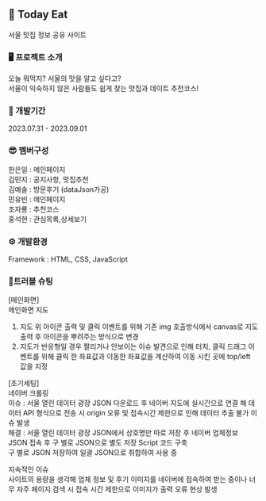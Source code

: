
## 🍴 Today Eat
서울 맛집 정보 공유 사이트 

### 🖥 프로젝트 소개
오늘 뭐먹지? 서울의 맛을 알고 싶다고? </br>
서울이 익숙하지 않은 사람들도 쉽게 찾는 맛집과 데이트 추천코스!

### 📆 개발기간
2023.07.31 - 2023.09.01

### 😎 멤버구성
한은일 : 메인페이지  </br>
김민지 : 공지사항, 맛집추천</br>
김예솔 : 방문후기 (dataJson가공)</br>
민유빈 : 메인페이지 </br>
조자룡 : 추천코스 </br>
홍석현 : 관심목록,상세보기 </br>

### ⚙ 개발환경
Framework : HTML, CSS, JavaScript


### 🚨트러블 슈팅 
[메인화면]</br>
메인화면 지도 </br>
1. 지도 위 아이콘 출력 및 클릭 이벤트를 위해 기존 img 호출방식에서 canvas로 지도 출력 후 아이콘을 뿌려주는 방식으로 변경 </br>
2. 지도가 반응형일 경우 짤리거나 안보이는 이슈 발견으로 인해 터치, 클릭 드래그 이벤트를 위해 클릭 한 좌표값과 이동한 좌표값을 계산하여 이동 시킨 곳에 top/left 값을 지정

[초기세팅]</br>
네이버 크롤링</br>
이슈 : 서울 열린 데이터 광장 JSON 다운로드 후 네이버 지도에 실시간으로 연결 해 데이터 API 형식으로 전송 시 origin 오류 및 접속시간 제한으로 인해 데이터 추출 불가 이슈 발생 </br>
해결 : 서울 열린 데이터 광장 JSON에서 상호명만 따로 저장 후 네이버 업체정보 JSON 접속 후 구 별로 JSON으로 별도 저장 Script 코드 구축  </br>
구 별로 JSON 저장하여 일괄 JSON으로 취합하여 사용 중

지속적인 이슈 </br>
사이트의 용량을 생각해 업체 정보 및 후기 이미지를 네이버에 접속하여 받는 중이나 너무 자주 페이지 검색 시 접속 시간 제한으로 이미지가 출력 오류 현상 발생
